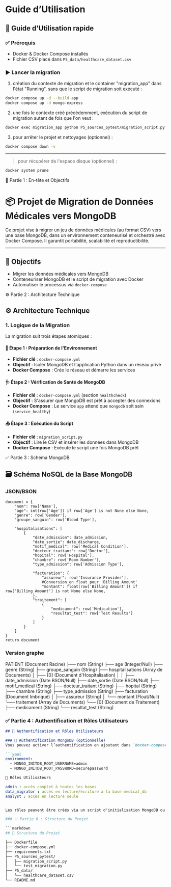 # Guide d’Utilisation

## 🚀 Guide d'Utilisation rapide

### ✅ Prérequis
- Docker & Docker Compose installés
- Fichier CSV placé dans `P5_data/healthcare_dataset.csv`

### ▶️ Lancer la migration

1) création du contexte de migration et le container "migration_app" dans l'état "Running", sans que le script de migration soit exécuté  :
```bash 
docker compose up -d --build app 
docker compose up -d mongo-express
```
2) une fois le contexte créé précédemment, exécution du script de migration autant de fois que l'on veut :
```bash
docker exec migration_app python P5_sources_pytest/migration_script.py
```
3) pour arrêter le projet et nettoyages (optionnel) :
```bash
docker compose down -v
```
___________________________________________________________________________
> pour récupérer de l'espace disque (optionnel) :

```bash
docker system prune
```

📄 Partie 1 : En-tête et Objectifs
# 📦 Projet de Migration de Données Médicales vers MongoDB

Ce projet vise à migrer un jeu de données médicales (au format CSV) vers une base MongoDB, dans un environnement conteneurisé et orchestré avec Docker Compose. Il garantit portabilité, scalabilité et reproductibilité.

---

## 🧠 Objectifs

- Migrer les données médicales vers MongoDB
- Conteneuriser MongoDB et le script de migration avec Docker
- Automatiser le processus via `docker-compose`


⚙️ Partie 2 : Architecture Technique

## ⚙️ Architecture Technique

### 1. Logique de la Migration

La migration suit trois étapes atomiques :

#### 🧱 Étape 1 : Préparation de l'Environnement
- **Fichier clé** : `docker-compose.yml`
- **Objectif** : Isoler MongoDB et l'application Python dans un réseau privé
- **Docker Compose** : Crée le réseau et démarre les services

#### 🩺 Étape 2 : Vérification de Santé de MongoDB
- **Fichier clé** : `docker-compose.yml` (section `healthcheck`)
- **Objectif** : S'assurer que MongoDB est prêt à accepter des connexions
- **Docker Compose** : Le service `app` attend que `mongodb` soit sain (`service_healthy`)

#### 📤 Étape 3 : Exécution du Script
- **Fichier clé** : `migration_script.py`
- **Objectif** : Lire le CSV et insérer les données dans MongoDB
- **Docker Compose** : Exécute le script une fois MongoDB prêt

✅ Partie 3 : Schéma MongoDB

## 🗃️ Schéma NoSQL de la Base MongoDB
### JSON/BSON
    document = {
        "nom": row['Name'],
        "age": int(row['Age']) if row['Age'] is not None else None,
        "genre": row['Gender'],
        "groupe_sanguin": row['Blood Type'],
        
        "hospitalisations": [
            {
                "date_admission": date_admission,
                "date_sortie": date_discharge,
                "motif_medical": row['Medical Condition'],
                "docteur_traitant": row['Doctor'],
                "hopital": row['Hospital'],
                "chambre": row['Room Number'],
                "type_admission": row['Admission Type'],
                
                "facturation": {
                    "assureur": row['Insurance Provider'],
                    #Conversion en float pour 'Billing Amount'
                    "montant": float(row['Billing Amount']) if row['Billing Amount'] is not None else None,
                },
                "traitement": [
                    {
                        "medicament": row['Medication'],
                        "resultat_test": row['Test Results']
                    }
                ]
            }
        ]
    }
    return document
### Version graphe
PATIENT (Document Racine)
├── nom (String)
├── age (Integer/Null)
├── genre (String)
├── groupe_sanguin (String)
├── hospitalisations (Array de Documents) 
│   ├── [0] (Document d'Hospitalisation)
│   │   ├── date_admission (Date BSON/Null)
        ├── date_sortie (Date BSON/Null)
        ├── motif_medical (String)
        ├── docteur_traitant (String)
        ├── hopital (String)
        ├── chambre (String)
        ├── type_admission (String)
        ├── facturation (Document Imbriqué)
        │   ├── assureur (String)
        │   └── montant (Float/Null)
        └── traitement (Array de Documents)
            └── [0] (Document de Traitement)
                ├── medicament (String)
                └── resultat_test (String)
### ✅ Partie 4 : Authentification et Rôles Utilisateurs

```markdown
## 🔐 Authentification et Rôles Utilisateurs

### 🔑 Authentification MongoDB (optionnelle)
Vous pouvez activer l’authentification en ajoutant dans `docker-compose.yml` :

```yaml
environment:
  - MONGO_INITDB_ROOT_USERNAME=admin
  - MONGO_INITDB_ROOT_PASSWORD=securepassword

👥 Rôles Utilisateurs

admin : accès complet à toutes les bases
data_migrator : accès en lecture/écriture à la base medical_db
analyst : accès en lecture seule


Les rôles peuvent être créés via un script d'initialisation MongoDB ou manuellement via mongosh.

### ✅ Partie 6 : Structure du Projet

```markdown
## 📁 Structure du Projet

├── Dockerfile
├── docker-compose.yml
├── requirements.txt
├── P5_sources_pytest/
│   ├── migration_script.py
│   └── test_migration.py
├── P5_data/
│   └── healthcare_dataset.csv
└── README.md
